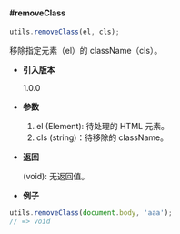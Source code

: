 #### #removeClass

```javascript
utils.removeClass(el, cls);
```

移除指定元素（el）的 className（cls）。

- **引入版本**

    1.0.0

- **参数**

    1. el (Element): 待处理的 HTML 元素。
    2. cls (string)：待移除的 className。

- **返回**

    (void): 无返回值。

- **例子**

```javascript
utils.removeClass(document.body, 'aaa');
// => void
```
